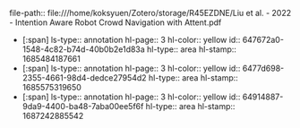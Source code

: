 file-path:: file:///home/koksyuen/Zotero/storage/R45EZDNE/Liu et al. - 2022 - Intention Aware Robot Crowd Navigation with Attent.pdf

- [:span]
  ls-type:: annotation
  hl-page:: 3
  hl-color:: yellow
  id:: 647672a0-1548-4c82-b74d-40b0b2e1d83a
  hl-type:: area
  hl-stamp:: 1685484187661
- [:span]
  ls-type:: annotation
  hl-page:: 3
  hl-color:: yellow
  id:: 6477d698-2355-4661-98d4-dedce27954d2
  hl-type:: area
  hl-stamp:: 1685575319650
- [:span]
  ls-type:: annotation
  hl-page:: 3
  hl-color:: yellow
  id:: 64914887-9da9-4400-ba48-7aba00ee5f6f
  hl-type:: area
  hl-stamp:: 1687242885542